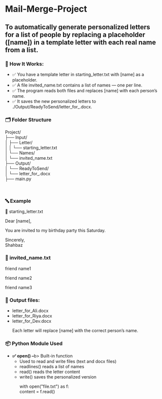 # Mail-Merge-Project
<h2>To automatically generate personalized letters for a list of people by replacing a placeholder ([name]) in a template letter with each real name from a list.</h2>
<h3>🧱 How It Works:</h3>
<ul>
  <li>✅ You have a template letter in starting_letter.txt with [name] as a placeholder.</li>
  <li>✅ A file invited_name.txt contains a list of names — one per line.</li>
  <li>✅ The program reads both files and replaces [name] with each person’s name.</li>
  <li>✅ It saves the new personalized letters to ./Output/ReadyToSend/letter_for_<name>.docx.</li>
</ul>
<h3>🗂️ Folder Structure</h3>
<p>Project/<br>
├── Input/<br>
│   ├── Letter/<br>
│   │   └── starting_letter.txt<br>
│   └── Names/<br>
│       └── invited_name.txt<br>
├── Output/<br>
│   └── ReadyToSend/<br>
│       └── letter_for_<name>.docx<br>
├── main.py</p><br>
<h3>🔤 Example</h3>
<p>🔹 starting_letter.txt</p>
<p>Dear [name],<br>

You are invited to my birthday party this Saturday.<br>

Sincerely,<br>
Shahbaz</p>
<h3>🔹 invited_name.txt</h3>
<p>friend name1</p>
<p>friend name2</p>
<p>friend name3</p>
<h3>🔹 Output files:</h3>
<ul>
  <li>letter_for_Ali.docx</li>
  <li>letter_for_Riya.docx</li>
  <li>letter_for_Dev.docx</li>
  <p>Each letter will replace [name] with the correct person’s name.</p>
</ul>
<h3>📦 Python Module Used</h3>
<ul>
  <li><b>✅ open() –</b>b> Built-in function
  <ul>
    <li>Used to read and write files (text and docx files)</li>
    <li>readlines() reads a list of names</li>
    <li>read() reads the letter content</li>
    <li>write() saves the personalized version</li>
    <p>with open("file.txt") as f:<bR>
      content = f.read()</p>
  </ul>
  </li>
</ul>
